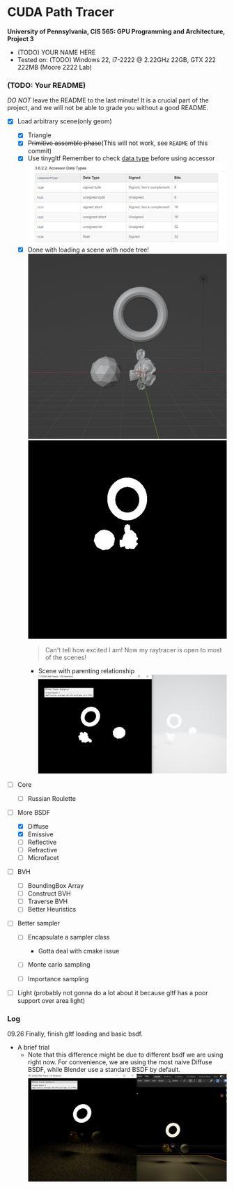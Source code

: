 CUDA Path Tracer
================

**University of Pennsylvania, CIS 565: GPU Programming and Architecture, Project 3**

* (TODO) YOUR NAME HERE
* Tested on: (TODO) Windows 22, i7-2222 @ 2.22GHz 22GB, GTX 222 222MB (Moore 2222 Lab)

### (TODO: Your README)

*DO NOT* leave the README to the last minute! It is a crucial part of the
project, and we will not be able to grade you without a good README.

- [x] Load arbitrary scene(only geom)
    - [x] Triangle
    - [x] ~~Primitive assemble phase~~(This will not work, see `README` of this commit)
    - [x] Use tinygltf
        Remember to check [data type]((https://registry.khronos.org/glTF/specs/2.0/glTF-2.0.html#accessor-data-types)) before using accessor
    ![Alt text](img/accessor_data_types.png)
    - [x] Done with loading a scene with node tree!
            ![blender_reference](img/blender_reference.png)
            ![rendered](img/first_scene.png)
        > Can't tell how excited I am! Now my raytracer is open to most of the scenes!
        - Scene with parenting relationship
            ![with_parenting](img/scene_with_parenting.png)

- [ ] Core
    - [ ] Russian Roulette

- [ ] More BSDF
    - [x] Diffuse
    - [x] Emissive
    - [ ] Reflective
    - [ ] Refractive
    - [ ] Microfacet

- [ ] BVH
    - [ ] BoundingBox Array
    - [ ] Construct BVH
    - [ ] Traverse BVH
    - [ ] Better Heuristics

- [ ] Better sampler
    - [ ] Encapsulate a sampler class
        - Gotta deal with cmake issue
    - [ ] Monte carlo sampling
    - [ ] Importance sampling


- [ ] Light (probably not gonna do a lot about it because gltf has a poor support over area light)


### Log

09.26
Finally, finish gltf loading and basic bsdf.

- A brief trial
    - Note that this difference might be due to different bsdf we are using right now. For convenience, we are using the most naive Diffuse BSDF, while Blender use a standard BSDF by default.
![Alt text](img/first_trial_glb_scene.png)